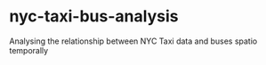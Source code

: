 # nyc-taxi-bus-analysis
Analysing the relationship between NYC Taxi data and buses spatio temporally
